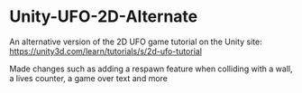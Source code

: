 # Unity-UFO-2D-Alternate
An alternative version of the 2D UFO game tutorial on the Unity site: https://unity3d.com/learn/tutorials/s/2d-ufo-tutorial

Made changes such as adding a respawn feature when colliding with a wall, a lives counter, a game over text and more
